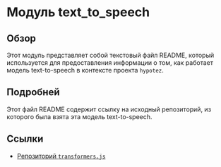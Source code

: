 # Модуль text_to_speech

## Обзор

Этот модуль представляет собой текстовый файл README, который используется для предоставления информации о том, как работает модель text-to-speech в контексте проекта `hypotez`. 

## Подробней

Этот файл README содержит ссылку на исходный репозиторий, из которого была взята эта модель text-to-speech. 

##  Ссылки

- [Репозиторий `transformers.js`](https://github.com/xenova/transformers.js/tree/main/examples/text-to-speech-client)